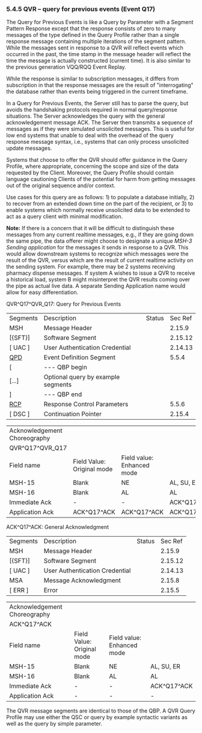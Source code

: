 ### 5.4.5 QVR – query for previous events (Event Q17)

The Query for Previous Events is like a Query by Parameter with a Segment Pattern Response except that the response consists of zero to many messages of the type defined in the Query Profile rather than a single response message containing multiple iterations of the segment pattern. While the messages sent in response to a QVR will reflect events which occurred in the past, the time stamp in the message header will reflect the time the message is actually constructed (current time). It is also similar to the previous generation VQQ/RQQ Event Replay.

While the response is similar to subscription messages, it differs from subscription in that the response messages are the result of "interrogating" the database rather than events being triggered in the current timeframe.

In a Query for Previous Events, the Server still has to parse the query, but avoids the handshaking protocols required in normal query/response situations. The Server acknowledges the query with the general acknowledgement message ACK. The Server then transmits a sequence of messages as if they were simulated unsolicited messages. This is useful for low end systems that unable to deal with the overhead of the query response message syntax, i.e., systems that can only process unsolicited update messages.

Systems that choose to offer the QVR should offer guidance in the Query Profile, where appropriate, concerning the scope and size of the data requested by the Client. Moreover, the Query Profile should contain language cautioning Clients of the potential for harm from getting messages out of the original sequence and/or context.

Use cases for this query are as follows: 1) to populate a database initially, 2) to recover from an extended down time on the part of the recipient, or 3) to enable systems which normally receive unsolicited data to be extended to act as a query client with minimal modification.

**Note:** If there is a concern that it will be difficult to distinguish these messages from any current realtime messages, e.g., if they are going down the same pipe, the data offerer might choose to designate a unique _MSH-3 Sending application_ for the messages it sends in response to a QVR. This would allow downstream systems to recognize which messages were the result of the QVR, versus which are the result of current realtime activity on the sending system. For example, there may be 2 systems receiving pharmacy dispense messages. If system A wishes to issue a QVR to receive a historical load, system B might misinterpret the QVR results coming over the pipe as actual live data. A separate Sending Application name would allow for easy differentiation.

QVR^Q17^QVR_Q17: Query for Previous Events

|     |     |     |     |
| --- | --- | --- | --- |
| Segments | Description | Status | Sec Ref |
| MSH | Message Header |  | 2.15.9 |
| [\{SFT}] | Software Segment |  | 2.15.12 |
| [ UAC ] | User Authentication Credential |  | 2.14.13 |
| [QPD](#QPD) | Event Definition Segment |  | 5.5.4 |
| [ | --- QBP begin |  |  |
| [...] | Optional query by example segments |  |  |
| ] | --- QBP end |  |  |
| [RCP](#RCP) | Response Control Parameters |  | 5.5.6 |
| [ DSC ] | Continuation Pointer |  | 2.15.4 |

|     |     |     |     |
| --- | --- | --- | --- |
| Acknowledgement Choreography |  |  |  |
| QVR^Q17^QVR_Q17 |  |  |  |
| Field name | Field Value: Original mode | Field value: Enhanced mode |  |
| MSH-15 | Blank | NE | AL, SU, ER |
| MSH-16 | Blank | AL | AL |
| Immediate Ack | - | - | ACK^Q17^ACK |
| Application Ack | ACK^Q17^ACK | ACK^Q17^ACK | ACK^Q17^ACK |

ACK^Q17^ACK: General Acknowledgment

|     |     |     |     |
| --- | --- | --- | --- |
| Segments | Description | Status | Sec Ref |
| MSH | Message Header |  | 2.15.9 |
| [\{SFT}] | Software Segment |  | 2.15.12 |
| [ UAC ] | User Authentication Credential |  | 2.14.13 |
| MSA | Message Acknowledgment |  | 2.15.8 |
| [ ERR ] | Error |  | 2.15.5 |

|     |     |     |     |
| --- | --- | --- | --- |
| Acknowledgement Choreography |  |  |  |
| ACK^Q17^ACK |  |  |  |
| Field name | Field Value: Original mode | Field value: Enhanced mode |  |
| MSH-15 | Blank | NE | AL, SU, ER |
| MSH-16 | Blank | AL | AL |
| Immediate Ack | - | - | ACK^Q17^ACK |
| Application Ack | - | - | - |

The QVR message segments are identical to those of the QBP. A QVR Query Profile may use either the QSC or query by example syntactic variants as well as the query by simple parameter.
